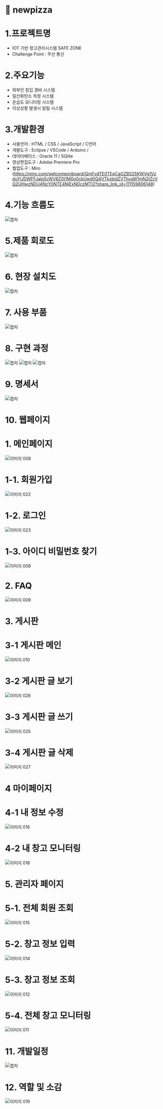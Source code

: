 # 📌 newpizza

# 1.프로젝트명
- IOT 기반 창고관리시스템 SAFE ZONE 
- Challenge Point : 무선 통신

# 2.주요기능
- 외부인 침입 경비 시스템
- 일산화탄소 측정 시스템
- 온습도 모니터링 시스템
- 이상상황 발생시 알림 시스템

# 3.개발환경
- 사용언어 : HTML / CSS / JavaScript / C언어
- 개발도구 : Eclipse / VSCode / Arduino / 
- 데이터베이스 : Oracle 11 / SQlite
- 영상편집도구 : Adobe Premiere Pro
- 협업도구 : Miro
(https://miro.com/welcomeonboard/QmFvdTE0TEpCaGZBS25KWVg1VzduYlJDWFFJalp5cWV6Z0t1M0o0ckUwd0Q4VTkxbjdZVThvaW1mN2tZcVQ2UHwzNDU4NzY0NTE4NjExNDczMTI2?share_link_id=111159806148)

# 4.기능 흐름도
![캡처](https://user-images.githubusercontent.com/101301726/162855268-7e2c467a-ad90-4ebe-8d4a-944746eefd4c.PNG)

# 5.제품 회로도
![캡처](https://user-images.githubusercontent.com/101301726/162855354-984bded6-276f-4411-a9b0-5f85db6e29bd.PNG)

# 6. 현장 설치도
![캡처](https://user-images.githubusercontent.com/101301726/162855423-2e29e094-c2d5-4bb3-9eee-3e521366c582.PNG)

# 7. 사용 부품
![캡처](https://user-images.githubusercontent.com/101301726/162855471-a141d5a3-4c80-4186-8627-005a3624257b.PNG)

# 8. 구현 과정
![캡처](https://user-images.githubusercontent.com/101301726/162855753-d9e00ab3-b0da-438c-80fa-acba04558403.PNG)
![캡처](https://user-images.githubusercontent.com/101301726/162855813-5dfcfe16-b838-4211-82fd-b9a424817e20.PNG)
![캡처](https://user-images.githubusercontent.com/101301726/162855841-be235528-0c92-49d7-8f82-f2820e8d94e6.PNG)

# 9. 명세서
![캡처](https://user-images.githubusercontent.com/101301726/162855984-897f7dac-1567-455a-9c69-b7960f77fb9d.PNG)

# 10. 웹페이지
 
 # 1. 메인페이지
 ![이미지 008](https://user-images.githubusercontent.com/98267764/162858313-6984dbcf-9377-4ee2-a82e-a5c0676fe66c.png)
 # 1-1. 회원가입
 ![이미지 022](https://user-images.githubusercontent.com/98267764/162858357-e9cb772e-8814-4b67-9cc6-66259a92627f.png)
 # 1-2. 로그인
 ![이미지 023](https://user-images.githubusercontent.com/98267764/162858369-f4b52f7c-b692-4256-8df4-1fa56a2bb22e.png)
 # 1-3. 아이디 비밀번호 찾기
 ![이미지 008](https://user-images.githubusercontent.com/98267764/162858387-74aaa88a-1ec6-4184-a4fb-9a517231073e.png)

 # 2. FAQ
 ![이미지 009](https://user-images.githubusercontent.com/98267764/162858329-82c5a6c2-514f-4b3f-b5e6-4c3203b40a6f.png)
 
 # 3. 게시판
 # 3-1 게시판 메인
 ![이미지 010](https://user-images.githubusercontent.com/98267764/162858425-7c70407f-3961-46ba-b67b-ca17690d6bed.png)
 # 3-2 게시판 글 보기
 ![이미지 026](https://user-images.githubusercontent.com/98267764/162858445-c1ffcbdc-4669-469f-a3b5-8f6ddc94e37b.png) 
 # 3-3 게시판 글 쓰기
 ![이미지 025](https://user-images.githubusercontent.com/98267764/162858461-7f919720-b1f4-445c-bfb8-951805d993f5.png) 
 # 3-4 게시판 글 삭제
 ![이미지 027](https://user-images.githubusercontent.com/98267764/162858479-0c6526c5-8431-4bb4-b749-b3135939f471.png)
 
 # 4 마이페이지
 # 4-1 내 정보 수정
 ![이미지 016](https://user-images.githubusercontent.com/98267764/162858495-ff1aa578-ff1e-4a77-8aa5-8b32001d46d1.png)
 # 4-2 내 창고 모니터링
 ![이미지 018](https://user-images.githubusercontent.com/98267764/162858507-1ae47d58-17ae-4464-ba24-48788e6fada6.png)
 
 # 5. 관리자 페이지
 # 5-1. 전체 회원 조회
 ![이미지 015](https://user-images.githubusercontent.com/98267764/162858555-2f0fed2a-d42e-4b4d-9bba-15fd3d1efec1.png) 
 # 5-2. 창고 정보 입력
 ![이미지 014](https://user-images.githubusercontent.com/98267764/162858585-074224a9-14c2-45d7-bb90-bc063b471a70.png)
 # 5-3. 창고 정보 조회
 ![이미지 012](https://user-images.githubusercontent.com/98267764/162858589-aaf81521-8a25-420e-8ca5-2e7f7da0fef2.png)
 # 5-4. 전체 창고 모니터링 
 ![이미지 011](https://user-images.githubusercontent.com/98267764/162858600-e2a79950-bbaf-4035-bedf-6ec1ce3f6b87.png)


# 11. 개발일정
![캡처](https://user-images.githubusercontent.com/101301726/162856031-cfe51729-2fd1-463c-af60-0fddfda46a98.PNG)

# 12. 역할 및 소감
![이미지 019](https://user-images.githubusercontent.com/98267764/162856302-870f1f43-687d-4c25-abdc-bb2845abf821.png)
